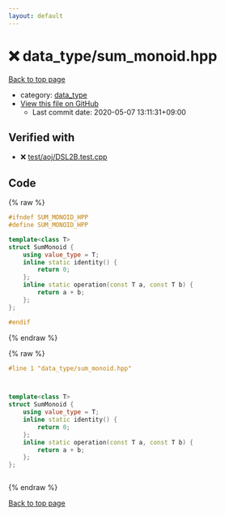 ```yaml
---
layout: default
---
```


<!-- mathjax config similar to math.stackexchange -->
<script type="text/javascript" async
  src="https://cdnjs.cloudflare.com/ajax/libs/mathjax/2.7.5/MathJax.js?config=TeX-MML-AM_CHTML">
</script>
<script type="text/x-mathjax-config">
  MathJax.Hub.Config({
    TeX: { equationNumbers: { autoNumber: "AMS" }},
    tex2jax: {
      inlineMath: [ ['$','$'] ],
      processEscapes: true
    },
    "HTML-CSS": { matchFontHeight: false },
    displayAlign: "left",
    displayIndent: "2em"
  });
</script>

<script type="text/javascript" src="https://cdnjs.cloudflare.com/ajax/libs/jquery/3.4.1/jquery.min.js"></script>
<script src="https://cdn.jsdelivr.net/npm/jquery-balloon-js@1.1.2/jquery.balloon.min.js" integrity="sha256-ZEYs9VrgAeNuPvs15E39OsyOJaIkXEEt10fzxJ20+2I=" crossorigin="anonymous"></script>
<script type="text/javascript" src="../../assets/js/copy-button.js"></script>
<link rel="stylesheet" href="../../assets/css/copy-button.css" />


# :x: data_type/sum_monoid.hpp

<a href="../../index.html">Back to top page</a>

* category: <a href="../../index.html#17f71d965fe9589ddbd11caf7182243e">data_type</a>
* <a href="{{ site.github.repository_url }}/blob/master/data_type/sum_monoid.hpp">View this file on GitHub</a>
    - Last commit date: 2020-05-07 13:11:31+09:00




## Verified with

* :x: <a href="../../verify/test/aoj/DSL2B.test.cpp.html">test/aoj/DSL2B.test.cpp</a>


## Code

<a id="unbundled"></a>
{% raw %}
```cpp
#ifndef SUM_MONOID_HPP
#define SUM_MONOID_HPP

template<class T>
struct SumMonoid {
    using value_type = T;
    inline static identity() {
        return 0;
    };
    inline static operation(const T a, const T b) {
        return a + b;
    };
};

#endif

```
{% endraw %}

<a id="bundled"></a>
{% raw %}
```cpp
#line 1 "data_type/sum_monoid.hpp"



template<class T>
struct SumMonoid {
    using value_type = T;
    inline static identity() {
        return 0;
    };
    inline static operation(const T a, const T b) {
        return a + b;
    };
};



```
{% endraw %}

<a href="../../index.html">Back to top page</a>

